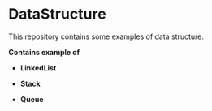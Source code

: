 # DataStructure

This repository contains some examples of data structure.
<p><b> Contains example of</b></p>
<ul>
  <li><p><b> LinkedList</b></p></li>
  <li><p><b> Stack</b></p></li>
  <li><p><b> Queue</b></p></li>
</ul>

